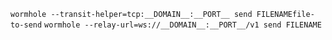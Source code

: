 `wormhole --transit-helper=tcp:__DOMAIN__:__PORT__ send FILENAMEfile-to-send`
`wormhole --relay-url=ws://__DOMAIN__:__PORT__/v1 send FILENAME`